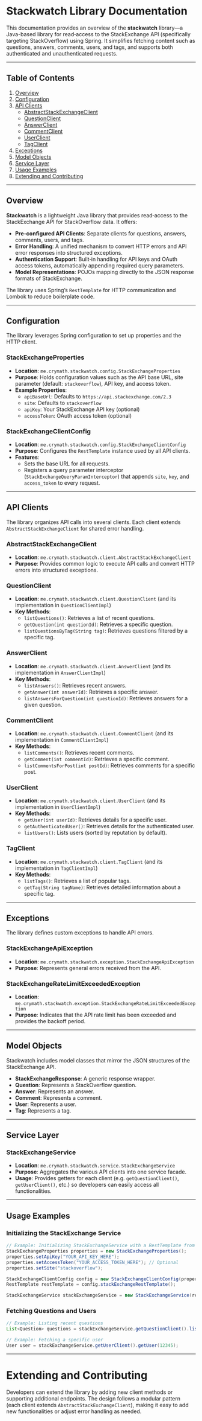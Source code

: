 # Stackwatch Library Documentation

This documentation provides an overview of the **stackwatch** library—a Java-based library for read‑access to the StackExchange API (specifically targeting StackOverflow) using Spring. It simplifies fetching content such as questions, answers, comments, users, and tags, and supports both authenticated and unauthenticated requests.

---

## Table of Contents

1. [Overview](#overview)
2. [Configuration](#configuration)
3. [API Clients](#api-clients)
   - [AbstractStackExchangeClient](#abstractstackexchangeclient)
   - [QuestionClient](#questionclient)
   - [AnswerClient](#answerclient)
   - [CommentClient](#commentclient)
   - [UserClient](#userclient)
   - [TagClient](#tagclient)
4. [Exceptions](#exceptions)
5. [Model Objects](#model-objects)
6. [Service Layer](#service-layer)
7. [Usage Examples](#usage-examples)
8. [Extending and Contributing](#extending-and-contributing)

---

## Overview

**Stackwatch** is a lightweight Java library that provides read‑access to the StackExchange API for StackOverflow data. It offers:
- **Pre-configured API Clients**: Separate clients for questions, answers, comments, users, and tags.
- **Error Handling**: A unified mechanism to convert HTTP errors and API error responses into structured exceptions.
- **Authentication Support**: Built‑in handling for API keys and OAuth access tokens, automatically appending required query parameters.
- **Model Representations**: POJOs mapping directly to the JSON response formats of StackExchange.

The library uses Spring’s `RestTemplate` for HTTP communication and Lombok to reduce boilerplate code.

---

## Configuration

The library leverages Spring configuration to set up properties and the HTTP client.

### StackExchangeProperties

- **Location**: `me.crymath.stackwatch.config.StackExchangeProperties`
- **Purpose**: Holds configuration values such as the API base URL, site parameter (default: `stackoverflow`), API key, and access token.
- **Example Properties**:
  - `apiBaseUrl`: Defaults to `https://api.stackexchange.com/2.3`
  - `site`: Defaults to `stackoverflow`
  - `apiKey`: Your StackExchange API key (optional)
  - `accessToken`: OAuth access token (optional)

### StackExchangeClientConfig

- **Location**: `me.crymath.stackwatch.config.StackExchangeClientConfig`
- **Purpose**: Configures the `RestTemplate` instance used by all API clients.
- **Features**:
  - Sets the base URL for all requests.
  - Registers a query parameter interceptor (`StackExchangeQueryParamInterceptor`) that appends `site`, `key`, and `access_token` to every request.

---

## API Clients

The library organizes API calls into several clients. Each client extends `AbstractStackExchangeClient` for shared error handling.

### AbstractStackExchangeClient

- **Location**: `me.crymath.stackwatch.client.AbstractStackExchangeClient`
- **Purpose**: Provides common logic to execute API calls and convert HTTP errors into structured exceptions.

### QuestionClient

- **Location**: `me.crymath.stackwatch.client.QuestionClient` (and its implementation in `QuestionClientImpl`)
- **Key Methods**:
  - `listQuestions()`: Retrieves a list of recent questions.
  - `getQuestion(int questionId)`: Retrieves a specific question.
  - `listQuestionsByTag(String tag)`: Retrieves questions filtered by a specific tag.

### AnswerClient

- **Location**: `me.crymath.stackwatch.client.AnswerClient` (and its implementation in `AnswerClientImpl`)
- **Key Methods**:
  - `listAnswers()`: Retrieves recent answers.
  - `getAnswer(int answerId)`: Retrieves a specific answer.
  - `listAnswersForQuestion(int questionId)`: Retrieves answers for a given question.

### CommentClient

- **Location**: `me.crymath.stackwatch.client.CommentClient` (and its implementation in `CommentClientImpl`)
- **Key Methods**:
  - `listComments()`: Retrieves recent comments.
  - `getComment(int commentId)`: Retrieves a specific comment.
  - `listCommentsForPost(int postId)`: Retrieves comments for a specific post.

### UserClient

- **Location**: `me.crymath.stackwatch.client.UserClient` (and its implementation in `UserClientImpl`)
- **Key Methods**:
  - `getUser(int userId)`: Retrieves details for a specific user.
  - `getAuthenticatedUser()`: Retrieves details for the authenticated user.
  - `listUsers()`: Lists users (sorted by reputation by default).

### TagClient

- **Location**: `me.crymath.stackwatch.client.TagClient` (and its implementation in `TagClientImpl`)
- **Key Methods**:
  - `listTags()`: Retrieves a list of popular tags.
  - `getTag(String tagName)`: Retrieves detailed information about a specific tag.

---

## Exceptions

The library defines custom exceptions to handle API errors.

### StackExchangeApiException

- **Location**: `me.crymath.stackwatch.exception.StackExchangeApiException`
- **Purpose**: Represents general errors received from the API.

### StackExchangeRateLimitExceededException

- **Location**: `me.crymath.stackwatch.exception.StackExchangeRateLimitExceededException`
- **Purpose**: Indicates that the API rate limit has been exceeded and provides the backoff period.

---

## Model Objects

Stackwatch includes model classes that mirror the JSON structures of the StackExchange API.

- **StackExchangeResponse**: A generic response wrapper.
- **Question**: Represents a StackOverflow question.
- **Answer**: Represents an answer.
- **Comment**: Represents a comment.
- **User**: Represents a user.
- **Tag**: Represents a tag.

---

## Service Layer

### StackExchangeService

- **Location**: `me.crymath.stackwatch.service.StackExchangeService`
- **Purpose**: Aggregates the various API clients into one service facade.
- **Usage**: Provides getters for each client (e.g. `getQuestionClient()`, `getUserClient()`, etc.) so developers can easily access all functionalities.

---

## Usage Examples

### Initializing the StackExchange Service

```java
// Example: Initializing StackExchangeService with a RestTemplate from StackExchangeClientConfig
StackExchangeProperties properties = new StackExchangeProperties();
properties.setApiKey("YOUR_API_KEY_HERE");
properties.setAccessToken("YOUR_ACCESS_TOKEN_HERE"); // Optional
properties.setSite("stackoverflow");

StackExchangeClientConfig config = new StackExchangeClientConfig(properties);
RestTemplate restTemplate = config.stackExchangeRestTemplate();

StackExchangeService stackExchangeService = new StackExchangeService(restTemplate);
```

### Fetching Questions and Users

```java
// Example: Listing recent questions
List<Question> questions = stackExchangeService.getQuestionClient().listQuestions();

// Example: Fetching a specific user
User user = stackExchangeService.getUserClient().getUser(12345);
```

---

# Extending and Contributing

Developers can extend the library by adding new client methods or supporting additional endpoints. The design follows a modular pattern (each client extends `AbstractStackExchangeClient`), making it easy to add new functionalities or adjust error handling as needed.
